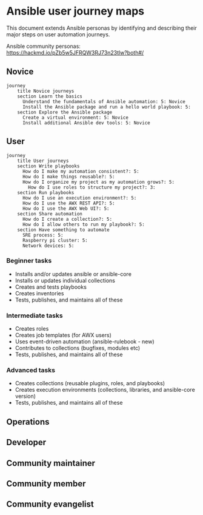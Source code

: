 # Ansible user journey maps

This document extends Ansible personas by identifying and describing their major steps on user automation journeys.

Ansible community personas: https://hackmd.io/pZb5w5JFRQW3RJ73n23tlw?both#/

## Novice

```mermaid
journey
    title Novice journeys
    section Learn the basics
      Understand the fundamentals of Ansible automation: 5: Novice
      Install the Ansible package and run a hello world playbook: 5:
    section Explore the Ansible package
      Create a virtual environment: 5: Novice
      Install additional Ansible dev tools: 5: Novice
```

## User

```mermaid
journey
    title User journeys
    section Write playbooks
      How do I make my automation consistent?: 5:
      How do I make things reusable?: 5:
      How do I organize my project as my automation grows?: 5:
        How do I use roles to structure my project?: 3:
    section Run playbooks
      How do I use an execution environment?: 5:
      How do I use the AWX REST API?: 5:
      How do I use the AWX Web UI?: 5:
    section Share automation
      How do I create a collection?: 5:
      How do I allow others to run my playbook?: 5:
    section Have something to automate
      SRE process: 5:
      Raspberry pi cluster: 5:
      Network devices: 5:
```

### Beginner tasks

- Installs and/or updates ansible or ansible-core
- Installs or updates individual collections
- Creates and tests playbooks
- Creates inventories
- Tests, publishes, and maintains all of these

### Intermediate tasks

- Creates roles
- Creates job templates (for AWX users)
- Uses event-driven automation (ansible-rulebook - new)
- Contributes to collections (bugfixes, modules etc)
- Tests, publishes, and maintains all of these

### Advanced tasks

- Creates collections (reusable plugins, roles, and playbooks)
- Creates execution environments (collections, libraries, and ansible-core version)
- Tests, publishes, and maintains all of these


## Operations

## Developer

## Community maintainer

## Community member

## Community evangelist